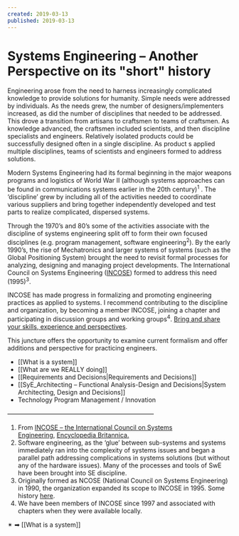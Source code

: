 ```yaml
---
created: 2019-03-13
published: 2019-03-13
---
```


# Systems Engineering – Another Perspective on its "short" history

Engineering arose from the need to harness increasingly complicated knowledge to provide solutions for humanity. Simple needs were addressed by individuals. As the needs grew, the number of designers/implementers increased, as did the number of disciplines that needed to be addressed. This drove a transition from artisans to craftsmen to teams of craftsmen. As knowledge advanced, the craftsmen included scientists, and then discipline specialists and engineers. Relatively isolated products could be successfully designed often in a single discipline. As product s applied multiple disciplines, teams of scientists and engineers formed to address solutions.

Modern Systems Engineering had its formal beginning in the major weapons programs and logistics of World War II (although systems approaches can be found in communications systems earlier in the 20th century)<sup>1</sup> . The ‘discipline’ grew by including all of the activities needed to coordinate various suppliers and bring together independently developed and test parts to realize complicated, dispersed systems.

Through the 1970’s and 80’s some of the activities associate with the discipline of systems engineering split off to form their own focused disciplines (e.g. program management, software engineering<sup>2</sup>). By the early 1990’s, the rise of Mechatronics and larger systems of systems (such as the Global Positioning System) brought the need to revisit formal processes for analyzing, designing and managing project developments. The International Council on Systems Engineering ([INCOSE](https://www.incose.org/)) formed to address this need (1995)<sup>3</sup>.

INCOSE has made progress in formalizing and promoting engineering practices as applied to systems. I recommend contributing to the discipline and organization, by becoming a member INCOSE, joining a chapter and participating in discussion groups and working groups<sup>4</sup>. [Bring and share your skills, experience and perspectives](https://www.incose.org/about-incose/new-in-incose).

This juncture offers the opportunity to examine current formalism and offer additions and perspective for practicing engineers.

-   [[What is a system]]
-   [[What are we REALLY doing]]
-   [[Requirements and Decisions|Requirements and Decisions]]
-   [[SyE_Architecting – Functional Analysis-Design and Decisions|System Architecting, Design and Decisions]]
-   Technology Program Management / Innovation

———————————————————————–

1.  From [INCOSE – the International Council on Systems Engineering](https://www.incose.org/about-systems-engineering/history-of-systems-engineering), [Encyclopedia Britannica.](https://www.britannica.com/topic/systems-engineering)
2.  Software engineering, as the ‘glue’ between sub-systems and systems immediately ran into the complexity of systems issues and began a parallel path addressing complications in systems solutions (but without any of the hardware issues). Many of the processes and tools of SwE have been brought into SE discipline.
3.  Originally formed as NCOSE (National Council on Systems Engineering) in 1990, the organization expanded its scope to INCOSE in 1995. Some history [here](https://booksc.org/book/112193/58e7a1).
4.  We have been members of INCOSE since 1997 and associated with chapters when they were available locally.

✴ ➡ [[What is a system]]
